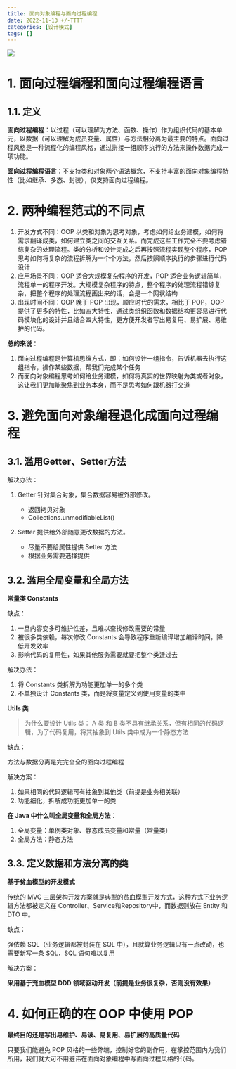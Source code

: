 ```yaml
---
title: 面向对象编程与面向过程编程
date: 2022-11-13 +/-TTTT
categories: [设计模式]
tags: []
---
```


![](https://cdn.jsdelivr.net/gh/Casflawed/img-host@master/blog/202211241126496.png)


# 1. 面向过程编程和面向过程编程语言
## 1.1. 定义
**面向过程编程**：以过程（可以理解为方法、函数、操作）作为组织代码的基本单元，以数据（可以理解为成员变量、属性）与方法相分离为最主要的特点。面向过程风格是一种流程化的编程风格，通过拼接一组顺序执行的方法来操作数据完成一项功能。

**面向过程编程语言**：不支持类和对象两个语法概念，不支持丰富的面向对象编程特性（比如继承、多态、封装），仅支持面向过程编程。

# 2. 两种编程范式的不同点
1. 开发方式不同：OOP 以类和对象为思考对象，考虑如何给业务建模，如何将需求翻译成类，如何建立类之间的交互关系。而完成这些工作完全不要考虑错综复杂的处理流程。类的分析和设计完成之后再按照流程实现整个程序，POP 思考如何将复杂的流程拆解为一个个方法，然后按照顺序执行的步骤进行代码设计 
2. 应用场景不同：OOP 适合大规模复杂程序的开发，POP 适合业务逻辑简单，流程单一的程序开发。大规模复杂程序的特点，整个程序的处理流程错综复杂，把整个程序的处理流程画出来的话，会是一个网状结构
3. 出现时间不同：OOP 晚于 POP 出现，顺应时代的需求，相比于 POP，OOP 提供了更多的特性，比如四大特性，通过类组织函数和数据结构更容易进行代码模块化的设计并且结合四大特性，更方便开发者写出易复用、易扩展、易维护的代码。

**总的来说**：
1. 面向过程编程是计算机思维方式，即：如何设计一组指令，告诉机器去执行这组指令，操作某些数据，帮我们完成某个任务
2. 而面向对象编程思考如何给业务建模，如何将真实的世界映射为类或者对象，这让我们更加能聚焦到业务本身，而不是思考如何跟机器打交道


# 3. 避免面向对象编程退化成面向过程编程
## 3.1. 滥用Getter、Setter方法

解决办法：

1. Getter 针对集合对象，集合数据容易被外部修改。
   - 返回拷贝对象
   - Collections.unmodifiableList()

2. Setter 提供给外部随意更改数据的方法。
   - 尽量不要给属性提供 Setter 方法
   - 根据业务需要选择提供

## 3.2. 滥用全局变量和全局方法

**常量类 Constants**

缺点：

1. 一旦内容变多可维护性差，且难以查找修改需要的常量
2. 被很多类依赖，每次修改 Constants 会导致程序重新编译增加编译时间，降低开发效率
3. 影响代码的复用性，如果其他服务需要就要把整个类迁过去

解决办法：

1. 将 Constants 类拆解为功能更加单一的多个类
2. 不单独设计 Constants 类，而是将变量定义到使用变量的类中

**Utils 类**

> 为什么要设计 Utils 类：
> A 类 和 B 类不具有继承关系，但有相同的代码逻辑，为了代码复用，将其抽象到 Utils 类中成为一个静态方法

缺点：

方法与数据分离是完完全全的面向过程编程

解决方案：

1. 如果相同的代码逻辑可有抽象到其他类（前提是业务相关联）
2. 功能细化，拆解成功能更加单一的类

**在 Java 中什么叫全局变量和全局方法**：

1. 全局变量：单例类对象、静态成员变量和常量（常量类）
2. 全局方法：静态方法


## 3.3. 定义数据和方法分离的类
**基于贫血模型的开发模式**

传统的 MVC 三层架构开发方案就是典型的贫血模型开发方式，这种方式下业务逻辑方法都被定义在 Controller、Service和Repository中，而数据则放在 Entity 和 DTO 中。

缺点：

强依赖 SQL（业务逻辑都被封装在 SQL 中），且就算业务逻辑只有一点改动，也需要新写一条 SQL，SQL 语句难以复用

解决方案：

**采用基于充血模型 DDD 领域驱动开发（前提是业务很复杂，否则没有效果）**

# 4. 如何正确的在 OOP 中使用 POP
**最终目的还是写出易维护、易读、易复用、易扩展的高质量代码**

只要我们能避免 POP 风格的一些弊端，控制好它的副作用，在掌控范围内为我们所用，我们就大可不用避讳在面向对象编程中写面向过程风格的代码。


